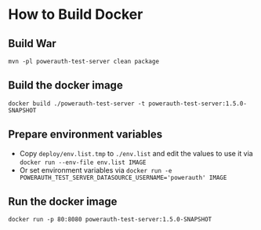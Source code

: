 # How to Build Docker


## Build War

```shell
mvn -pl powerauth-test-server clean package
```


## Build the docker image

```shell
docker build ./powerauth-test-server -t powerauth-test-server:1.5.0-SNAPSHOT
```


## Prepare environment variables

* Copy `deploy/env.list.tmp` to `./env.list` and edit the values to use it via `docker run --env-file env.list IMAGE`
* Or set environment variables via `docker run -e POWERAUTH_TEST_SERVER_DATASOURCE_USERNAME='powerauth' IMAGE`


## Run the docker image

```shell
docker run -p 80:8080 powerauth-test-server:1.5.0-SNAPSHOT
```
